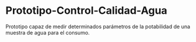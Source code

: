 # Prototipo-Control-Calidad-Agua
Prototipo capaz de medir determinados parámetros de la potabilidad de una muestra de agua para el consumo.
